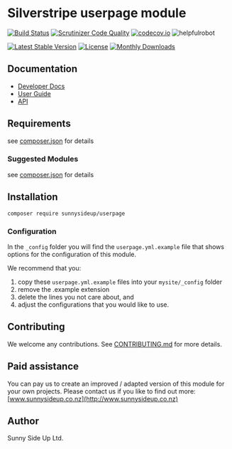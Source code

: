 # Silverstripe userpage module
[![Build Status](https://travis-ci.org/sunnysideup/silverstripe-userpage.svg?branch=master)](https://travis-ci.org/sunnysideup/silverstripe-userpage)
[![Scrutinizer Code Quality](https://scrutinizer-ci.com/g/sunnysideup/silverstripe-userpage/badges/quality-score.png?b=master)](https://scrutinizer-ci.com/g/sunnysideup/silverstripe-userpage/?branch=master)
[![codecov.io](https://codecov.io/github/sunnysideup/silverstripe-userpage/coverage.svg?branch=master)](https://codecov.io/github/sunnysideup/silverstripe-userpage?branch=master)
![helpfulrobot](https://helpfulrobot.io/sunnysideup/userpage/badge)

[![Latest Stable Version](https://poser.pugx.org/sunnysideup/userpage/version)](https://packagist.org/packages/sunnysideup/userpage)
[![License](https://poser.pugx.org/sunnysideup/userpage/license)](https://packagist.org/packages/sunnysideup/userpage)
[![Monthly Downloads](https://poser.pugx.org/sunnysideup/userpage/d/monthly)](https://packagist.org/packages/sunnysideup/userpage)


## Documentation



 * [Developer Docs](docs/en/INDEX.md)
 * [User Guide](docs/en/userguide.md)
 * [API](http://ssmods.com/apis/userpage/docs/en/api/)

## Requirements



see [composer.json](composer.json) for details

### Suggested Modules



see [composer.json](composer.json) for details


## Installation


```
composer require sunnysideup/userpage
```

### Configuration



In the `_config` folder you will find the `userpage.yml.example`
file that shows options for the configuration of this module.

We recommend that you:

  1. copy these `userpage.yml.example` files into your
`mysite/_config` folder
  2. remove the .example extension
  3. delete the lines you not care about, and
  4. adjust the configurations that you would like to use.


## Contributing



We welcome any contributions. See [CONTRIBUTING.md](CONTRIBUTING.md) for more details.

## Paid assistance



You can pay us to create an improved / adapted version of this module for your own projects.  Please contact us if you like to find out more: [www.sunnysideup.co.nz](http://www.sunnysideup.co.nz)

## Author



Sunny Side Up Ltd.
